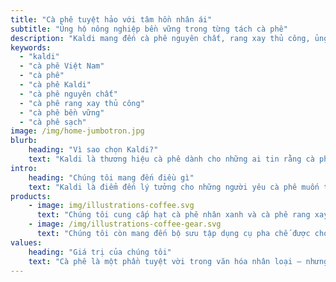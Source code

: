 ```yaml
---
title: "Cà phê tuyệt hảo với tâm hồn nhân ái"
subtitle: "Ủng hộ nông nghiệp bền vững trong từng tách cà phê"
description: "Kaldi mang đến cà phê nguyên chất, rang xay thủ công, ủng hộ nông nghiệp bền vững và kết nối cộng đồng yêu cà phê Việt Nam."
keywords: 
  - "kaldi"
  - "cà phê Việt Nam"
  - "cà phê"
  - "cà phê Kaldi"
  - "cà phê nguyên chất"
  - "cà phê rang xay thủ công"
  - "cà phê bền vững"
  - "cà phê sạch"
image: /img/home-jumbotron.jpg
blurb:
    heading: "Vì sao chọn Kaldi?"
    text: "Kaldi là thương hiệu cà phê dành cho những ai tin rằng cà phê ngon không chỉ cần hương vị tuyệt vời mà còn phải mang lại giá trị tốt đẹp cho cộng đồng. Chúng tôi thu mua hạt cà phê trực tiếp từ các nông hộ nhỏ, canh tác bền vững, và đảm bảo một phần lợi nhuận được tái đầu tư để phát triển chính cộng đồng đó."
intro:
    heading: "Chúng tôi mang đến điều gì"
    text: "Kaldi là điểm đến lý tưởng cho những người yêu cà phê muốn tìm hiểu về nguồn gốc ly cà phê của mình và ủng hộ người nông dân trồng nên nó. Chúng tôi trân trọng từng công đoạn — từ canh tác, rang xay đến pha chế — và sẵn sàng chia sẻ niềm đam mê ấy đến mọi khách hàng."
products:
    - image: img/illustrations-coffee.svg
      text: "Chúng tôi cung cấp hạt cà phê nhân xanh và cà phê rang xay được thu mua trực tiếp từ các nông hộ độc lập và hợp tác xã nông nghiệp. Kaldi tự hào mang đến nhiều loại cà phê được trồng với sự trân trọng môi trường và cộng đồng địa phương. Hãy xem các bài viết mới nhất hoặc liên hệ với chúng tôi để biết thêm chi tiết về các loại cà phê hiện có."
    - image: /img/illustrations-coffee-gear.svg
      text: "Chúng tôi còn mang đến bộ sưu tập dụng cụ pha chế được chọn lọc kỹ lưỡng, phù hợp cho mọi gu thưởng thức và cấp độ kinh nghiệm. Dù bạn là người tự rang hạt tại nhà hay vừa mua chiếc French Press đầu tiên, chắc chắn bạn sẽ tìm thấy dụng cụ yêu thích tại cửa hàng Kaldi."
values:
    heading: "Giá trị của chúng tôi"
    text: "Cà phê là một phần tuyệt vời trong văn hóa nhân loại — nhưng cũng mang trong mình mặt tối của chủ nghĩa thực dân và sự khai thác thiên nhiên vô độ. Kaldi mong muốn thay đổi điều đó, đưa thương mại cà phê trở lại đúng với bản chất đáng tự hào của nó: thức uống gắn kết, truyền cảm hứng và tôn vinh con người."
---
```


